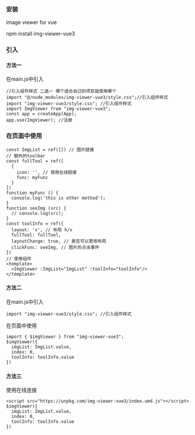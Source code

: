 ### 安装
image viewer for vue

npm install img-viewer-vue3
### 引入
#### 方法一
在main.js中引入
```
//引入组件样式 二选一 哪个适合自己的项目就使用哪个
import "@/node_modules/img-viewer-vue3/style.css";//引入组件样式 
import "img-viewer-vue3/style.css"; //引入组件样式
import ImgViewer from "img-viewer-vue3";
const app = createApp(App);
app.use(ImgViewer); //注册
```


### 在页面中使用
```
const ImgList = ref([]) // 图片链接
// 额外的toolbar
const fullTool = ref([
  {
    icon: '', // 使用在线链接
    func: myFunc
  }
])
function myFunc () {
  console.log('this is other method');
}
function seeImg (src) {
  // console.log(src);
}
const toolInfo = ref({
  layout: 'v', // 布局 h/v
  fullTool: fullTool,
  layoutChange: true, // 是否可以更改布局
  clickFunc: seeImg, // 图片的点击事件
})
// 使用组件
<template>
  <ImgViewer :ImgList="ImgList" :toolInfo="toolInfo"/>
</template>
```
#### 方法二
在main.js中引入
```
import "img-viewer-vue3/style.css"; //引入组件样式
```
在页面中使用
```
import { $imgViewer } from "img-viewer-vue3";
$imgViewer({
  imgList: ImgList.value,
  index: 0,
  toolInfo: toolInfo.value
})
```
#### 方法三
使用在线连接
```
<script src="https://unpkg.com/img-viewer-vue3/index.umd.js"></script>
$imgViewer({
  imgList: ImgList.value,
  index: 0,
  toolInfo: toolInfo.value
})
```